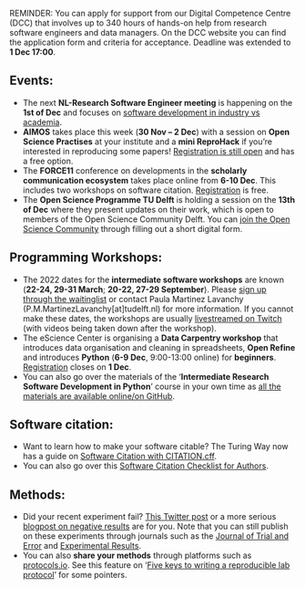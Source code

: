
REMINDER: 
You can apply for support from our Digital Competence Centre (DCC) that involves up to 340 hours of hands-on help from research software engineers and data managers. 
On the DCC website you can find the application form and criteria for acceptance. 
Deadline was extended to **1 Dec 17:00**.


## Events:
* The next **NL-Research Software Engineer meeting** is happening on the **1st of Dec** and focuses on [software development in industry vs academia](https://www.eventbrite.co.uk/e/nl-rse-meetup-dec-1-2021-software-development-in-industry-vs-academia-tickets-195099246097). 
* **AIMOS** takes place this week (**30 Nov – 2 Dec**) with a session on **Open Science Practises** at your institute and a **mini ReproHack** if you’re interested in reproducing some papers! [Registration is still open](https://www.aimosconference.com/register.html) and has a free option. 
* The **FORCE11** conference on developments in the **scholarly communication ecosystem** takes place online from **6-10 Dec**. 
This includes two workshops on software citation. 
[Registration](https://www.eventbrite.com/e/force2021-tickets-94730321943) is free.
* The **Open Science Programme TU Delft** is holding a session on the **13th of Dec** where they present updates on their work, which is open to members of the Open Science Community Delft. 
You can [join the Open Science Community](https://osc-delft.github.io/join) through filling out a short digital form. 

## Programming Workshops:
* The 2022 dates for the **intermediate software workshops** are known (**22-24, 29-31 March**; **20-22, 27-29 September**). 
Please [sign up through the waitinglist](https://c.spotler.com/ct/m7/k1/b84Ar-ips1OhrZMd-JQS0tRRLJTB6SkaCKj2sqSkXzOsBjZ2K_byUpwohTfj9v7Y/BtnNfGfZjeEVZfL) or contact Paula Martinez Lavanchy (P.M.MartinezLavanchy[at]tudelft.nl) for more information. 
If you cannot make these dates, the workshops are usually [livestreamed on Twitch](https://www.twitch.tv/coderefinery) (with videos being taken down after the workshop).
*	The eScience Center is organising a **Data Carpentry workshop** that introduces data organisation and cleaning in spreadsheets, **Open Refine** and introduces **Python** (**6-9 Dec**, 9:00-13:00 online) for **beginners**. 
[Registration](https://www.eventbrite.com/e/data-carpentry-with-python-tickets-211744853557) closes on **1 Dec**.
* You can also go over the materials of the ‘**Intermediate Research Software Development in Python**’ course in your own time as [all the materials are available online/on GitHub](https://carpentries-incubator.github.io/python-intermediate-development/).

## Software citation:
* Want to learn how to make your software citable? 
The Turing Way now has a guide on [Software Citation with CITATION.cff](https://the-turing-way.netlify.app/communication/citable/citable-cff.html). 
* You can also go over this [Software Citation Checklist for Authors](https://doi.org/10.5281/zenodo.3479199).

## Methods:
* Did your recent experiment fail? 
[This Twitter post](https://twitter.com/IamKhanPhD/status/1450815000222838784) or a more serious [blogpost on negative results](https://medium.com/psychphdpathway/emptying-psychologys-file-drawer-6909cf6b7eb) are for you. 
Note that you can still publish on these experiments through journals such as the [Journal of Trial and Error](https://www.jtrialerror.com/) and [Experimental Results](https://www.cambridge.org/core/journals/experimental-results).
* You can also **share your methods** through platforms such as [protocols.io](https://www.protocols.io/). 
See this feature on ‘[Five keys to writing a reproducible lab protocol](https://www.nature.com/articles/d41586-021-02428-3)’ for some pointers. 
